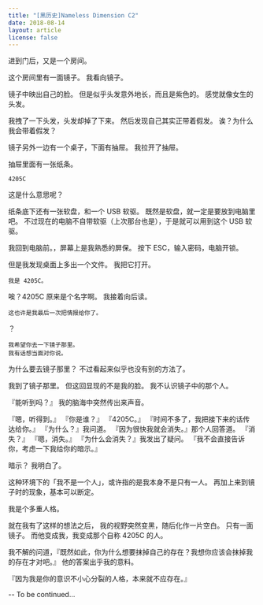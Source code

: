 ```yaml
---
title: "[黑历史]Nameless Dimension C2"
date: 2018-08-14
layout: article
license: false
---
```


进到门后，又是一个房间。

这个房间里有一面镜子。
我看向镜子。

镜子中映出自己的脸。
但是似乎头发意外地长，而且是紫色的。
感觉就像女生的头发。

我拽了一下头发，头发却掉了下来。
然后发现自己其实正带着假发。
诶？为什么我会带着假发？

镜子另外一边有一个桌子，下面有抽屉。
我拉开了抽屉。

抽屉里面有一张纸条。

```
4205C
```

这是什么意思呢？

纸条底下还有一张软盘，和一个 USB 软驱。
既然是软盘，就一定是要放到电脑里吧。
不过现在的电脑不自带软驱（上次那台也是），于是就可以用到这个 USB 软驱。

我回到电脑前。，屏幕上是我熟悉的屏保。
按下 ESC，输入密码，电脑开锁。

但是我发现桌面上多出一个文件。
我把它打开。

```
我是 4205C。
```

唉？4205C 原来是个名字啊。
我接着向后读。

```
这也许是我最后一次把情报给你了。
```

？

```
我希望你去一下镜子那里。
我有话想当面对你说。
```

为什么要去镜子那里？
不过看起来似乎也没有别的方法了。

我到了镜子那里。
但这回显现的不是我的脸。
我不认识镜子中的那个人。

『能听到吗？』
我的脑海中突然传出来声音。

『嗯，听得到。』
『你是谁？』
『4205C。』
『时间不多了，我把接下来的话传达给你。』
『为什么？』我问道。
『因为很快我就会消失。』那个人回答道。
『消失？』
『嗯，消失。』
『为什么会消失？』我发出了疑问。
『我不会直接告诉你，考虑一下我给你的暗示。』

暗示？
我明白了。

这种环境下的「我不是一个人」，或许指的是我本身不是只有一人。
再加上来到镜子时的现象，基本可以断定。

我是个多重人格。

就在我有了这样的想法之后，
我的视野突然变黑，随后化作一片空白。
只有一面镜子。
而他变成我，我变成那个自称 4205C 的人。

我不解的问道，『既然如此，你为什么想要抹掉自己的存在？我想你应该会抹掉我的存在才对吧。』
他的答案出乎我的意料。

『因为我是你的意识不小心分裂的人格，本来就不应存在。』

-- To be continued...
